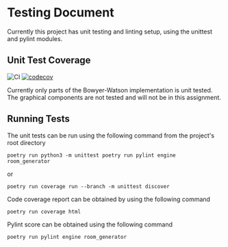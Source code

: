 # Testing Document

Currently this project has unit testing and linting setup, using the unittest and pylint modules.

## Unit Test Coverage
![CI](https://github.com/BlueShiftButterfly/tiralabra_procgen/actions/workflows/main.yml/badge.svg)
[![codecov](https://codecov.io/gh/BlueShiftButterfly/tiralabra_procgen/graph/badge.svg?token=TO1ECLJ9QO)](https://codecov.io/gh/BlueShiftButterfly/tiralabra_procgen)

Currently only parts of the Bowyer-Watson implementation is unit tested. The graphical components are not tested and will not be in this assignment.

## Running Tests

The unit tests can be run using the following command from the project's root directory

~~~
poetry run python3 -m unittest poetry run pylint engine  room_generator

~~~

or

~~~
poetry run coverage run --branch -m unittest discover
~~~

Code coverage report can be obtained by using the following command

~~~
poetry run coverage html
~~~

Pylint score can be obtained using the following command

~~~
poetry run pylint engine room_generator
~~~